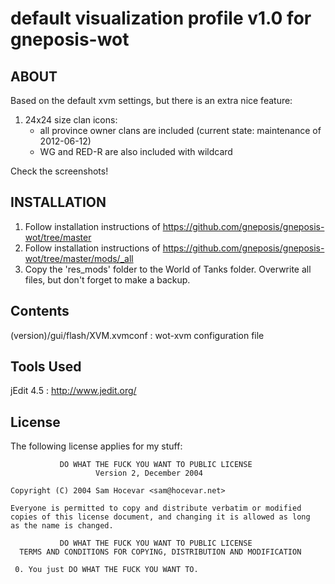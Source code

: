 default visualization profile v1.0 for gneposis-wot
===================================================

ABOUT
-----

Based on the default xvm settings, but there is an extra nice feature:

1. 24x24 size clan icons:
    * all province owner clans are included (current state: maintenance of 2012-06-12)
    * WG and RED-R are also included with wildcard

Check the screenshots!

INSTALLATION
------------
1. Follow installation instructions of <https://github.com/gneposis/gneposis-wot/tree/master>
2. Follow installation instructions of <https://github.com/gneposis/gneposis-wot/tree/master/mods/_all>
3. Copy the 'res_mods' folder to the World of Tanks folder. Overwrite all files, but don't forget to make a backup.

Contents
--------
(version)/gui/flash/XVM.xvmconf : wot-xvm configuration file

Tools Used
----------
jEdit 4.5 : <http://www.jedit.org/>

License
-------
The following license applies for my stuff:

               DO WHAT THE FUCK YOU WANT TO PUBLIC LICENSE
                       Version 2, December 2004
   
    Copyright (C) 2004 Sam Hocevar <sam@hocevar.net>
   
    Everyone is permitted to copy and distribute verbatim or modified
    copies of this license document, and changing it is allowed as long
    as the name is changed.
   
               DO WHAT THE FUCK YOU WANT TO PUBLIC LICENSE
      TERMS AND CONDITIONS FOR COPYING, DISTRIBUTION AND MODIFICATION
   
     0. You just DO WHAT THE FUCK YOU WANT TO. 